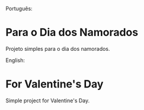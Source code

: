 Português:

# Para o Dia dos Namorados

Projeto simples para o dia dos namorados.

English:

# For Valentine's Day

Simple project for Valentine's Day.
